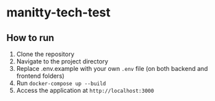 # manitty-tech-test

## How to run
1. Clone the repository
2. Navigate to the project directory
3. Replace .env.example with your own `.env` file (on both backend and frontend folders)
4. Run `docker-compose up --build`
5. Access the application at `http://localhost:3000`